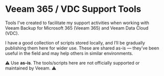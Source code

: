 # Veeam 365 / VDC Support Tools

Tools I've created to facilitate my support activities when working with Veeam Backup for Microsoft 365 (Veeam 365) and Veeam Data Cloud (VDC).

I have a good collection of scripts stored locally, and I’ll be gradually publishing them here for wider use. These are shared as-is — they’ve been useful in the field and may help others in similar environments.

⚠️ Use **as-is**. The tools/scripts here are not officially supported or maintained by Veeam. ⚠️
